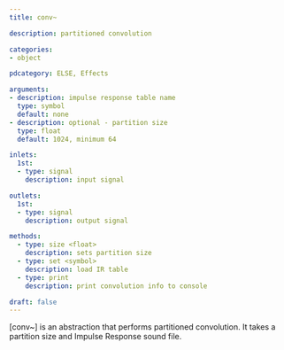 ```yaml
---
title: conv~

description: partitioned convolution

categories:
- object

pdcategory: ELSE, Effects

arguments:
- description: impulse response table name 
  type: symbol
  default: none
- description: optional - partition size
  type: float
  default: 1024, minimum 64

inlets:
  1st:
  - type: signal
    description: input signal

outlets:
  1st:
  - type: signal
    description: output signal

methods:
  - type: size <float>
    description: sets partition size
  - type: set <symbol>
    description: load IR table
  - type: print
    description: print convolution info to console

draft: false
---
```


[conv~] is an abstraction that performs partitioned convolution. It takes a partition size and Impulse Response sound file.
